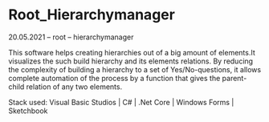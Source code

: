 # Root_Hierarchymanager

20.05.2021 – root – hierarchymanager

This software helps creating hierarchies out of a big amount of elements.It visualizes the such build hierarchy and its elements relations.
By reducing the complexity of building a hierarchy to a set of Yes/No-questions,
it allows complete automation of the process by a function that gives the parent-child relation of any two elements.

Stack used: 
Visual Basic Studios | C# | .Net Core | Windows Forms | Sketchbook
